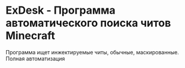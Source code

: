 # ExDesk - Программа автоматического поиска читов Minecraft


Программа ищет инжектируемые читы, обычные, маскированные. Полная автоматизация
